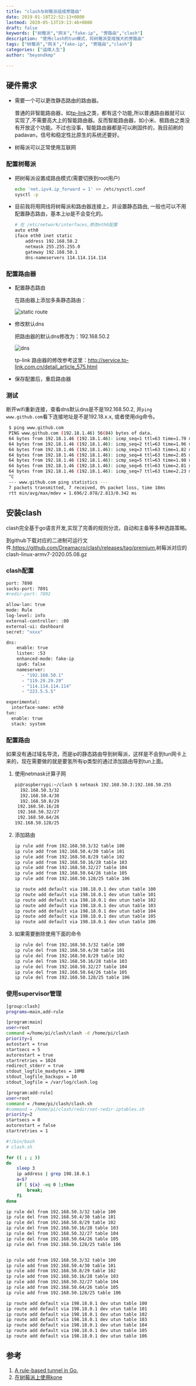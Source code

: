 ```yaml
---
title: "clash与树莓派组成旁路由"
date: 2019-01-18T22:52:13+0800
lastmod: 2020-05-13T19:13:46+0800
draft: false
keywords: ["树莓派","网关","fake-ip", "旁路由","clash"]
description: "使用clash的tun模式，将树莓派变成强大的旁路由"
tags: ["树莓派","网关","fake-ip", "旁路由","clash"]
categories: ["运维人生"]
author: "beyondkmp"

---
```



## 硬件需求

* 需要一个可以更改静态路由的路由器。

    普通的非智能路由器，如[tp-link](http://service.tp-link.com.cn/detail_article_28.html)之类，都有这个功能,所以普通路由器就可以实现了,不需要高大上的智能路由器。反而智能路由器，如小米、极路由之类没有开放这个功能。不过也没事，智能路由器都是可以刷固件的，我目前刷的padavan，信号和稳定性比原生的系统还要好。

* 树莓派可以正常使用互联网

<!--more-->

### 配置树莓派

* 把树莓派设置成路由模式(需要切换到root用户)

    ```bash
    echo 'net.ipv4.ip_forward = 1' >> /etc/sysctl.conf
    sysctl -p
    ```
* 目前我将用网线将树莓派和路由器连接上，并设置静态路由, 一般也可以不用配置静态路由，基本上ip是不会变化的。

	```bash
    # 在 /etc/network/interfaces,修改eth0配置
    auto eth0
    iface eth0 inet static
        address 192.168.50.2
        netmask 255.255.255.0
        gateway 192.168.50.1
        dns-nameservers 114.114.114.114
	```

### 配置路由器

* 配置静态路由

    在路由器上添加多条静态路由：

    ![static route](/imgs/clash/static_route.png)

* 修改默认dns

    把路由器的默认dns修改为：192.168.50.2

    ![dns](/imgs/clash/dns.png)

    tp-link 路由器的修改参考这里：<http://service.tp-link.com.cn/detail_article_575.html>

* 保存配置后，重启路由器

### 测试

断开wifi重新连接，查看dns默认dns是不是192.168.50.2, 并`ping www.github.com`看下连接地址是不是192.18.x.x, 或者使用dig命令。

```bash
 $ ping www.github.com
 PING www.github.com (192.18.1.46) 56(84) bytes of data.
 64 bytes from 192.18.1.46 (192.18.1.46): icmp_seq=1 ttl=63 time=1.70 ms
 64 bytes from 192.18.1.46 (192.18.1.46): icmp_seq=2 ttl=63 time=1.96 ms
 64 bytes from 192.18.1.46 (192.18.1.46): icmp_seq=3 ttl=63 time=1.82 ms
 64 bytes from 192.18.1.46 (192.18.1.46): icmp_seq=4 ttl=63 time=2.05 ms
 64 bytes from 192.18.1.46 (192.18.1.46): icmp_seq=5 ttl=63 time=1.98 ms
 64 bytes from 192.18.1.46 (192.18.1.46): icmp_seq=6 ttl=63 time=2.81 ms
 64 bytes from 192.18.1.46 (192.18.1.46): icmp_seq=7 ttl=63 time=2.23 ms
 ^C
 --- www.github.com ping statistics ---
 7 packets transmitted, 7 received, 0% packet loss, time 18ms
 rtt min/avg/max/mdev = 1.696/2.078/2.813/0.342 ms

```

## 安装clash

clash完全基于go语言开发,实现了完善的规则分流，自动和主备等多种选路策略。

到github下载对应的二进制可运行文件,<https://github.com/Dreamacro/clash/releases/tag/premium>,树莓派对应的clash-linux-armv7-2020.05.08.gz

### clash配置

```bash
port: 7890
socks-port: 7891
#redir-port: 7892

allow-lan: true
mode: Rule
log-level: info
external-controller: :80
external-ui: dashboard
secret: "xxxx"

dns:
    enable: true
    listen: :53
    enhanced-mode: fake-ip
    ipv6: false
    nameserver:
      - "192.168.50.1"
      - "119.29.29.29"
      - "114.114.114.114"
      - "223.5.5.5"

experimental:
  interface-name: eth0
tun:
  enable: true
  stack: system

```

### 配置路由

如果没有通过域名导流，而是ip的静态路由导到树莓派，这样是不会到tun网卡上来的，现在需要做的就是要氢所有ip类型的通过添加路由导到tun上面。

1. 使用netmask计算子网

    ```bash
    pi@raspberrypi:~/clash $ netmask 192.168.50.3:192.168.50.255
      192.168.50.3/32
      192.168.50.4/30
      192.168.50.8/29
     192.168.50.16/28
     192.168.50.32/27
     192.168.50.64/26
    192.168.50.128/25
    ```
2. 添加路由

    ```bash
    ip rule add from 192.168.50.3/32 table 100
    ip rule add from 192.168.50.4/30 table 101
    ip rule add from 192.168.50.8/29 table 102
    ip rule add from 192.168.50.16/28 table 103
    ip rule add from 192.168.50.32/27 table 104
    ip rule add from 192.168.50.64/26 table 105
    ip rule add from 192.168.50.128/25 table 106

    ip route add default via 198.18.0.1 dev utun table 100
    ip route add default via 198.18.0.1 dev utun table 101
    ip route add default via 198.18.0.1 dev utun table 102
    ip route add default via 198.18.0.1 dev utun table 103
    ip route add default via 198.18.0.1 dev utun table 104
    ip route add default via 198.18.0.1 dev utun table 105
    ip route add default via 198.18.0.1 dev utun table 106
    ```

3. 如果需要删除使用下面的命令

    ```bash
    ip rule del from 192.168.50.3/32 table 100
    ip rule del from 192.168.50.4/30 table 101
    ip rule del from 192.168.50.8/29 table 102
    ip rule del from 192.168.50.16/28 table 103
    ip rule del from 192.168.50.32/27 table 104
    ip rule del from 192.168.50.64/26 table 105
    ip rule del from 192.168.50.128/25 table 106
    ```

### 使用supervisor管理

```bash
[group:clash]
programs=main,add-rule

[program:main]
user=root
command =/home/pi/clash/clash -d /home/pi/clash
priority=1
autostart = true
startsecs = 5
autorestart = true
startretries = 1024
redirect_stderr = true
stdout_logfile_maxbytes = 10MB
stdout_logfile_backups = 10
stdout_logfile = /var/log/clash.log

[program:add-rule]
user=root
command = /home/pi/clash/clash.sh
#command = /home/pi/clash/redir/set-redir-iptables.sh
priority=2
startsecs = 0
autorestart = false
startretries = 1
```

```bash
#!/bin/bash
# clash.sh

for (( ; ; ))
do
    sleep 3
    ip address | grep 198.18.0.1
    a=$?
    if [ ${a} -eq 0 ];then
        break;
    fi
done

ip rule del from 192.168.50.3/32 table 100
ip rule del from 192.168.50.4/30 table 101
ip rule del from 192.168.50.8/29 table 102
ip rule del from 192.168.50.16/28 table 103
ip rule del from 192.168.50.32/27 table 104
ip rule del from 192.168.50.64/26 table 105
ip rule del from 192.168.50.128/25 table 106


ip rule add from 192.168.50.3/32 table 100
ip rule add from 192.168.50.4/30 table 101
ip rule add from 192.168.50.8/29 table 102
ip rule add from 192.168.50.16/28 table 103
ip rule add from 192.168.50.32/27 table 104
ip rule add from 192.168.50.64/26 table 105
ip rule add from 192.168.50.128/25 table 106

ip route add default via 198.18.0.1 dev utun table 100
ip route add default via 198.18.0.1 dev utun table 101
ip route add default via 198.18.0.1 dev utun table 102
ip route add default via 198.18.0.1 dev utun table 103
ip route add default via 198.18.0.1 dev utun table 104
ip route add default via 198.18.0.1 dev utun table 105
ip route add default via 198.18.0.1 dev utun table 106
```

## 参考

1. [A rule-based tunnel in Go.](https://github.com/Dreamacro/clash)
2. [在树莓派上使用kone](https://github.com/xjdrew/kone/blob/master/misc/docs/how-to-use-with-raspberry-pi.md)
